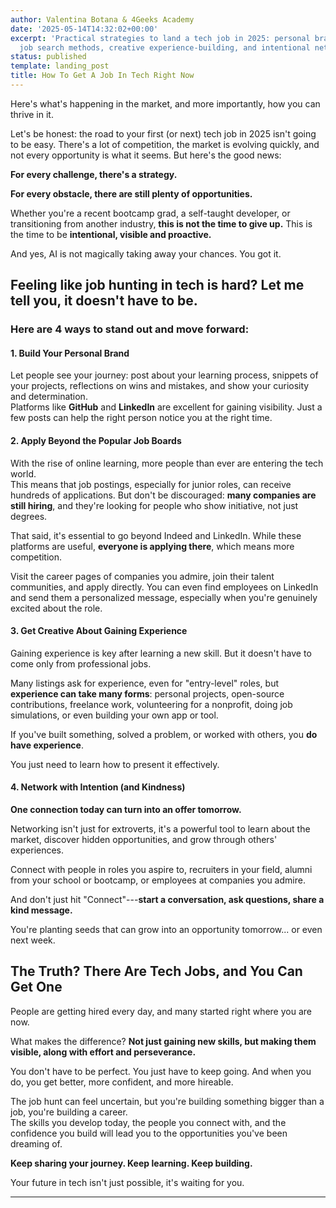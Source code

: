 ```yaml
---
author: Valentina Botana & 4Geeks Academy
date: '2025-05-14T14:32:02+00:00'
excerpt: 'Practical strategies to land a tech job in 2025: personal branding, alternative
  job search methods, creative experience-building, and intentional networking.'
status: published
template: landing_post
title: How To Get A Job In Tech Right Now
---
```

Here's what's happening in the market, and more importantly, how you can thrive in it.

Let's be honest: the road to your first (or next) tech job in 2025 isn't going to be easy. There's a lot of competition, the market is evolving quickly, and not every opportunity is what it seems. But here's the good news:

**For every challenge, there's a strategy.**

**For every obstacle, there are still plenty of opportunities.**

Whether you're a recent bootcamp grad, a self-taught developer, or transitioning from another industry, **this is not the time to give up.** This is the time to be **intentional, visible and proactive.**

And yes, AI is not magically taking away your chances. You got it.

## Feeling like job hunting in tech is hard? Let me tell you, it doesn't have to be.

### Here are 4 ways to stand out and move forward:

#### 1. Build Your Personal Brand

Let people see your journey: post about your learning process, snippets of your projects, reflections on wins and mistakes, and show your curiosity and determination.  
Platforms like **GitHub** and **LinkedIn** are excellent for gaining visibility. Just a few posts can help the right person notice you at the right time.

#### 2. Apply Beyond the Popular Job Boards

With the rise of online learning, more people than ever are entering the tech world.  
This means that job postings, especially for junior roles, can receive hundreds of applications. But don't be discouraged: **many companies are still hiring**, and they're looking for people who show initiative, not just degrees.

That said, it's essential to go beyond Indeed and LinkedIn. While these platforms are useful, **everyone is applying there**, which means more competition.

Visit the career pages of companies you admire, join their talent communities, and apply directly. You can even find employees on LinkedIn and send them a personalized message, especially when you're genuinely excited about the role.

#### 3. Get Creative About Gaining Experience

Gaining experience is key after learning a new skill. But it doesn't have to come only from professional jobs.

Many listings ask for experience, even for "entry-level" roles, but **experience can take many forms**: personal projects, open-source contributions, freelance work, volunteering for a nonprofit, doing job simulations, or even building your own app or tool.

If you've built something, solved a problem, or worked with others, you **do have experience**.

You just need to learn how to present it effectively.

#### 4. Network with Intention (and Kindness)

**One connection today can turn into an offer tomorrow.**

Networking isn't just for extroverts, it's a powerful tool to learn about the market, discover hidden opportunities, and grow through others' experiences.

Connect with people in roles you aspire to, recruiters in your field, alumni from your school or bootcamp, or employees at companies you admire.

And don't just hit "Connect"---**start a conversation, ask questions, share a kind message.**

You're planting seeds that can grow into an opportunity tomorrow... or even next week.

## The Truth? There Are Tech Jobs, and You Can Get One

People are getting hired every day, and many started right where you are now.

What makes the difference? **Not just gaining new skills, but making them visible, along with effort and perseverance.**

You don't have to be perfect. You just have to keep going. And when you do, you get better, more confident, and more hireable.

The job hunt can feel uncertain, but you're building something bigger than a job, you're building a career.  
The skills you develop today, the people you connect with, and the confidence you build will lead you to the opportunities you've been dreaming of.

**Keep sharing your journey. Keep learning. Keep building.**

Your future in tech isn't just possible, it's waiting for you.

---